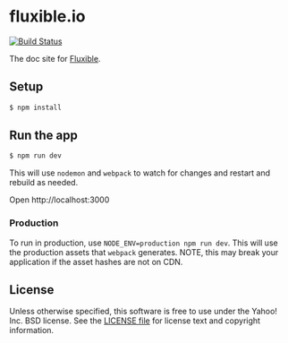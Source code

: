 # fluxible.io

[![Build Status](https://travis-ci.org/yahoo/fluxible.io.svg?branch=master)](https://travis-ci.org/yahoo/fluxible.io)

The doc site for [Fluxible](https://github.com/yahoo/fluxible).


## Setup

```bash
$ npm install
```

## Run the app

```bash
$ npm run dev
```

This will use `nodemon` and `webpack` to watch for changes and restart and
rebuild as needed.

Open http://localhost:3000

### Production

To run in production, use `NODE_ENV=production npm run dev`. This will use the production
assets that `webpack` generates. NOTE, this may break your application if the asset hashes
are not on CDN.


## License

Unless otherwise specified, this software is free to use under the Yahoo! Inc.
BSD license. See the [LICENSE file][] for license text and copyright
information.

[LICENSE file]: https://github.com/yahoo/fluxible.io/blob/master/LICENSE.md
